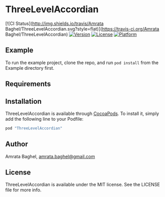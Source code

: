 # ThreeLevelAccordian

[![CI Status](http://img.shields.io/travis/Amrata Baghel/ThreeLevelAccordian.svg?style=flat)](https://travis-ci.org/Amrata Baghel/ThreeLevelAccordian)
[![Version](https://img.shields.io/cocoapods/v/ThreeLevelAccordian.svg?style=flat)](http://cocoapods.org/pods/ThreeLevelAccordian)
[![License](https://img.shields.io/cocoapods/l/ThreeLevelAccordian.svg?style=flat)](http://cocoapods.org/pods/ThreeLevelAccordian)
[![Platform](https://img.shields.io/cocoapods/p/ThreeLevelAccordian.svg?style=flat)](http://cocoapods.org/pods/ThreeLevelAccordian)

## Example

To run the example project, clone the repo, and run `pod install` from the Example directory first.

## Requirements

## Installation

ThreeLevelAccordian is available through [CocoaPods](http://cocoapods.org). To install
it, simply add the following line to your Podfile:

```ruby
pod "ThreeLevelAccordian"
```

## Author

Amrata Baghel, amrata.baghel@gmail.com

## License

ThreeLevelAccordian is available under the MIT license. See the LICENSE file for more info.
